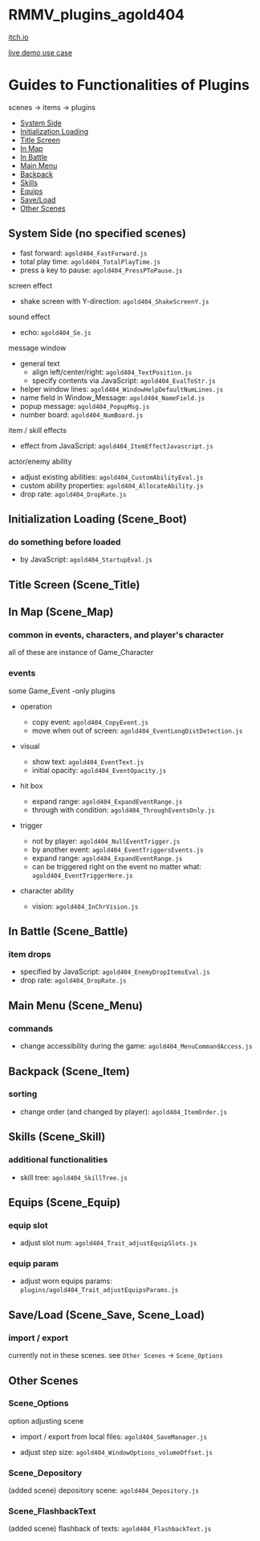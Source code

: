 # RMMV_plugins_agold404

[itch.io](https://agold404.itch.io/agold404-rmmv-plugins)

[live demo use case](https://github.com/aaaaagold/MyLightBalls)



# Guides to Functionalities of Plugins

scenes -> items -> plugins

- [System Side](#system-side-no-specified-scenes)
- [Initialization Loading](#initialization-loading-scene_boot)
- [Title Screen](#title-screen-scene_title)
- [In Map](#in-map-scene_map)
- [In Battle](#in-battle-scene_battle)
- [Main Menu](#main-menu-scene_menu)
- [Backpack](#backpack-scene_item)
- [Skills](#skills-scene_skill)
- [Equips](#equips-scene_equip)
- [Save/Load](#saveload-scene_save-scene_load)
- [Other Scenes](#other-scenes)


## System Side (no specified scenes)

- fast forward: `agold404_FastForward.js`
- total play time: `agold404_TotalPlayTime.js`
- press a key to pause: `agold404_PressPToPause.js`

screen effect
- shake screen with Y-direction: `agold404_ShakeScreenY.js`

sound effect
- echo: `agold404_Se.js`

message window
- general text
  - align left/center/right: `agold404_TextPosition.js`
  - specify contents via JavaScript: `agold404_EvalToStr.js`
- helper window lines: `agold404_WindowHelpDefaultNumLines.js`
- name field in Window_Message: `agold404_NameField.js`
- popup message: `agold404_PopupMsg.js`
- number board: `agold404_NumBoard.js`

item / skill effects
- effect from JavaScript: `agold404_ItemEffectJavascript.js`

actor/enemy ability
- adjust existing abilities: `agold404_CustomAbilityEval.js`
- custom ability properties: `agold404_AllocateAbility.js`
- drop rate: `agold404_DropRate.js`


## Initialization Loading (Scene_Boot)

### do something before loaded
- by JavaScript: `agold404_StartupEval.js`


## Title Screen (Scene_Title)


## In Map (Scene_Map)

### common in events, characters, and player's character
all of these are instance of Game_Character

### events
some Game_Event -only plugins

- operation
  - copy event: `agold404_CopyEvent.js`
  - move when out of screen: `agold404_EventLongDistDetection.js`

- visual
  - show text: `agold404_EventText.js`
  - initial opacity: `agold404_EventOpacity.js`

- hit box
  - expand range: `agold404_ExpandEventRange.js`
  - through with condition: `agold404_ThroughEventsOnly.js`

- trigger
  - not by player: `agold404_NullEventTrigger.js`
  - by another event: `agold404_EventTriggersEvents.js`
  - expand range: `agold404_ExpandEventRange.js`
  - can be triggered right on the event no matter what: `agold404_EventTriggerHere.js`

- character ability
  - vision: `agold404_InChrVision.js`


## In Battle (Scene_Battle)

### item drops
- specified by JavaScript: `agold404_EnemyDropItemsEval.js`
- drop rate: `agold404_DropRate.js`


## Main Menu (Scene_Menu)

### commands

- change accessibility during the game: `agold404_MenuCommandAccess.js`


## Backpack (Scene_Item)

### sorting

- change order (and changed by player): `agold404_ItemOrder.js`


## Skills (Scene_Skill)

### additional functionalities

- skill tree: `agold404_SkillTree.js`


## Equips (Scene_Equip)

### equip slot

- adjust slot num: `agold404_Trait_adjustEquipSlots.js`

### equip param

- adjust worn equips params: `plugins/agold404_Trait_adjustEquipsParams.js`


## Save/Load (Scene_Save, Scene_Load)

### import / export
currently not in these scenes. see `Other Scenes` -> `Scene_Options`


## Other Scenes

### Scene_Options
option adjusting scene

- import / export from local files: `agold404_SaveManager.js`

- adjust step size: `agold404_WindowOptions_volumeOffset.js`

### Scene_Depository
(added scene) depository scene: `agold404_Depository.js`

### Scene_FlashbackText
(added scene) flashback of texts: `agold404_FlashbackText.js`

